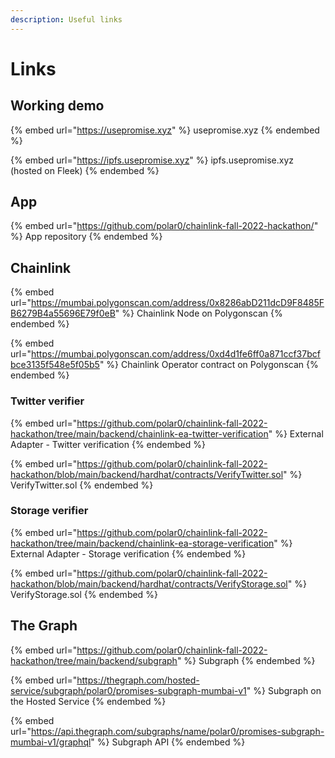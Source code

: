 ```yaml
---
description: Useful links
---
```


# Links

## Working demo

{% embed url="https://usepromise.xyz" %}
usepromise.xyz
{% endembed %}

{% embed url="https://ipfs.usepromise.xyz" %}
ipfs.usepromise.xyz (hosted on Fleek)
{% endembed %}

## App

{% embed url="https://github.com/polar0/chainlink-fall-2022-hackathon/" %}
App repository
{% endembed %}

## Chainlink

{% embed url="https://mumbai.polygonscan.com/address/0x8286abD211dcD9F8485FB6279B4a55696E79f0eB" %}
Chainlink Node on Polygonscan
{% endembed %}

{% embed url="https://mumbai.polygonscan.com/address/0xd4d1fe6ff0a871ccf37bcfbce3135f548e5f05b5" %}
Chainlink Operator contract on Polygonscan
{% endembed %}

### Twitter verifier

{% embed url="https://github.com/polar0/chainlink-fall-2022-hackathon/tree/main/backend/chainlink-ea-twitter-verification" %}
External Adapter - Twitter verification
{% endembed %}

{% embed url="https://github.com/polar0/chainlink-fall-2022-hackathon/blob/main/backend/hardhat/contracts/VerifyTwitter.sol" %}
VerifyTwitter.sol
{% endembed %}

### Storage verifier

{% embed url="https://github.com/polar0/chainlink-fall-2022-hackathon/tree/main/backend/chainlink-ea-storage-verification" %}
External Adapter - Storage verification
{% endembed %}

{% embed url="https://github.com/polar0/chainlink-fall-2022-hackathon/blob/main/backend/hardhat/contracts/VerifyStorage.sol" %}
VerifyStorage.sol
{% endembed %}

## The Graph

{% embed url="https://github.com/polar0/chainlink-fall-2022-hackathon/tree/main/backend/subgraph" %}
Subgraph
{% endembed %}

{% embed url="https://thegraph.com/hosted-service/subgraph/polar0/promises-subgraph-mumbai-v1" %}
Subgraph on the Hosted Service
{% endembed %}

{% embed url="https://api.thegraph.com/subgraphs/name/polar0/promises-subgraph-mumbai-v1/graphql" %}
Subgraph API
{% endembed %}
